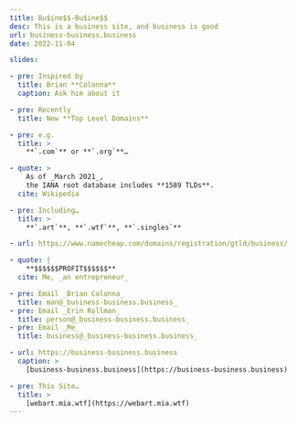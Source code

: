 ```yaml
---
title: Bu$ine$$-Bu$ine$$
desc: This is a business site, and business is good
url: business-business.business
date: 2022-11-04

slides:

- pre: Inspired by
  title: Brian **Colonna**
  caption: Ask him about it

- pre: Recently
  title: New **Top Level Domains**

- pre: e.g.
  title: >
    **`.com`** or **`.org`**…

- quote: >
    As of _March 2021_,
    the IANA root database includes **1589 TLDs**.
  cite: Wikipedia

- pre: Including…
  title: >
    **`.art`**, **`.wtf`**, **`.singles`**

- url: https://www.namecheap.com/domains/registration/gtld/business/

- quote: |
    **$$$$$$PROFIT$$$$$$**
  cite: Me, _an entrepreneur_

- pre: Email _Brian Colonna_
  title: man@_business-business.business_
- pre: Email _Erin Rollman_
  title: person@_business-business.business_
- pre: Email _Me_
  title: business@_business-business.business_

- url: https://business-business.business
  caption: >
    [business-business.business](https://business-business.business)

- pre: This Site…
  title: >
    [webart.mia.wtf](https://webart.mia.wtf)
---
```


